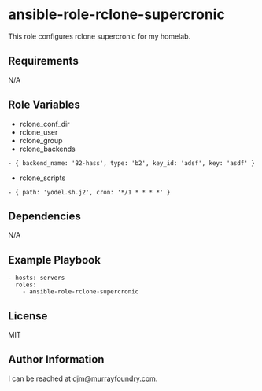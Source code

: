 ansible-role-rclone-supercronic
===============================

This role configures rclone supercronic for my homelab.

Requirements
------------

N/A

Role Variables
--------------
* rclone\_conf\_dir
* rclone\_user
* rclone\_group
* rclone\_backends
```
- { backend_name: 'B2-hass', type: 'b2', key_id: 'adsf', key: 'asdf' }
```
* rclone\_scripts
```
- { path: 'yodel.sh.j2', cron: '*/1 * * * *' }
```

Dependencies
------------

N/A

Example Playbook
----------------

```
- hosts: servers
  roles:
    - ansible-role-rclone-supercronic
```

License
-------

MIT

Author Information
------------------

I can be reached at [djm@murrayfoundry.com](mailto:djm@murrayfoundry.com).


